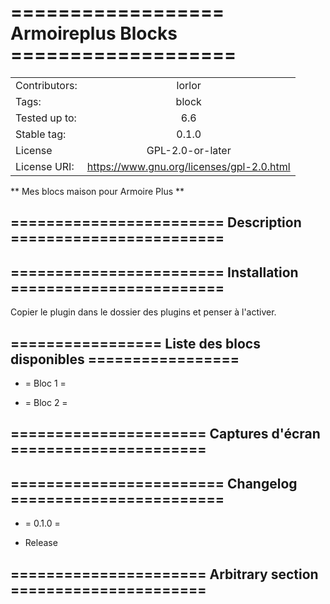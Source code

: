 # ================== Armoireplus Blocks =================== 

| | |
|--- | :-:|
|Contributors:   | lorlor|
|Tags:     |block |
|Tested up to:      | 6.6|
| Stable tag:| 0.1.0|
| License| GPL-2.0-or-later|
|License URI: | https://www.gnu.org/licenses/gpl-2.0.html|



** Mes blocs maison pour Armoire Plus **

## ========================  Description ======================== 



## ========================  Installation ======================== 

Copier le plugin dans le dossier des plugins et penser à l'activer.


## =================  Liste des blocs disponibles =================

- = Bloc 1  =


- = Bloc 2  =


## ======================  Captures d'écran ======================



## ========================  Changelog ======================== 

- = 0.1.0 =
* Release

## ======================  Arbitrary section ====================== 

